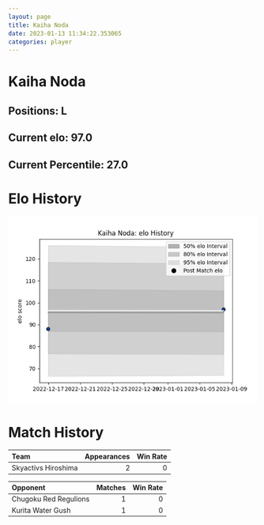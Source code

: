 ```yaml
---  
layout: page  
title: Kaiha Noda  
date: 2023-01-13 11:34:22.353065  
categories: player  
---
```

# Kaiha Noda

## Positions: L

## Current elo: 97.0

## Current Percentile: 27.0

# Elo History


![elo history](history_KaihaNoda.png)
# Match History


| Team                |   Appearances |   Win Rate |
|:--------------------|--------------:|-----------:|
| Skyactivs Hiroshima |             2 |          0 |

| Opponent              |   Matches |   Win Rate |
|:----------------------|----------:|-----------:|
| Chugoku Red Regulions |         1 |          0 |
| Kurita Water Gush     |         1 |          0 |